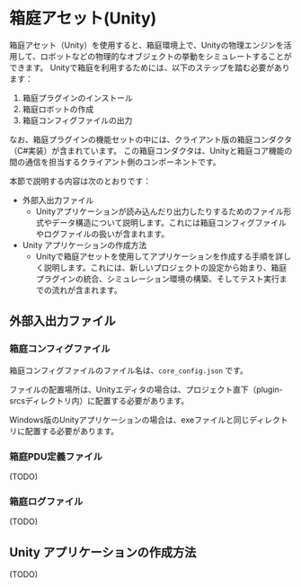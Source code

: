 # 箱庭アセット(Unity)

箱庭アセット（Unity）を使用すると、箱庭環境上で、Unityの物理エンジンを活用して、ロボットなどの物理的なオブジェクトの挙動をシミュレートすることができます。
Unityで箱庭を利用するためには、以下のステップを踏む必要があります：

1. 箱庭プラグインのインストール
2. 箱庭ロボットの作成
3. 箱庭コンフィグファイルの出力

なお、箱庭プラグインの機能セットの中には、クライアント版の箱庭コンダクタ（C#実装）が含まれています。
この箱庭コンダクタは、Unityと箱庭コア機能の間の通信を担当するクライアント側のコンポーネントです。

本節で説明する内容は次のとおりです：

* 外部入出力ファイル
  * Unityアプリケーションが読み込んだり出力したりするためのファイル形式やデータ構造について説明します。これには箱庭コンフィグファイルやログファイルの扱いが含まれます。
* Unity アプリケーションの作成方法
  * Unityで箱庭アセットを使用してアプリケーションを作成する手順を詳しく説明します。これには、新しいプロジェクトの設定から始まり、箱庭プラグインの統合、シミュレーション環境の構築、そしてテスト実行までの流れが含まれます。

## 外部入出力ファイル

### 箱庭コンフィグファイル

箱庭コンフィグファイルのファイル名は、`core_config.json` です。 

ファイルの配置場所は、Unityエディタの場合は、プロジェクト直下（plugin-srcsディレクトリ内）に配置する必要があります。

Windows版のUnityアプリケーションの場合は、exeファイルと同じディレクトリに配置する必要があります。




### 箱庭PDU定義ファイル

(TODO)

### 箱庭ログファイル

(TODO)

## Unity アプリケーションの作成方法

(TODO)



